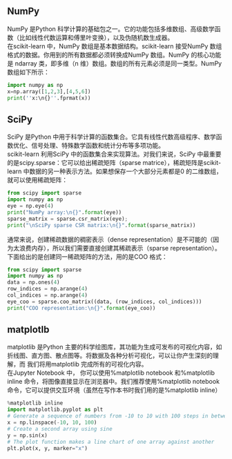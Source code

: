 ## NumPy
NumPy 是Python 科学计算的基础包之一。它的功能包括多维数组、高级数学函数（比如线性代数运算和傅里叶变换），以及伪随机数生成器。  
在scikit-learn 中，NumPy 数组是基本数据结构。scikit-learn 接受NumPy 数组格式的数据。你用到的所有数据都必须转换成NumPy 数组。NumPy 的核心功能是 ndarray 类，即多维（n 维）数组。数组的所有元素必须是同一类型。NumPy 数组如下所示：  
```python
import numpy as np
x=np.array([1,2,3],[4,5,6])
print(''x:\n{}''.fprmat(x))
```

## SciPy
SciPy 是Python 中用于科学计算的函数集合。它具有线性代数高级程序、数学函数优化、信号处理、特殊数学函数和统计分布等多项功能。  
scikit-learn 利用SciPy 中的函数集合来实现算法。对我们来说，SciPy 中最重要的是scipy.sparse：它可以给出稀疏矩阵（sparse matrice），稀疏矩阵是scikit-learn 中数据的另一种表示方法。如果想保存一个大部分元素都是0 的二维数组，就可以使用稀疏矩阵：
```python
from scipy import sparse
import numpy as np
eye = np.eye(4)
print("NumPy array:\n{}".format(eye))
sparse_matrix = sparse.csr_matrix(eye);
print("\nSciPy sparse CSR matrix:\n{}".format(sparse_matrix))
```
通常来说，创建稀疏数据的稠密表示（dense representation）是不可能的（因为太浪费内存），所以我们需要直接创建其稀疏表示（sparse representation）。  
下面给出的是创建同一稀疏矩阵的方法，用的是COO 格式：  
```python
from scipy import sparse
import numpy as np
data = np.ones(4)
row_indices = np.arange(4)
col_indices = np.arange(4)
eye_coo = sparse.coo_matrix((data, (row_indices, col_indices)))
print("COO representation:\n{}".format(eye_coo))
```
## matplotlb
matplotlib 是Python 主要的科学绘图库，其功能为生成可发布的可视化内容，如折线图、直方图、散点图等。将数据及各种分析可视化，可以让你产生深刻的理解，而
我们将用matplotlib 完成所有的可视化内容。  
在Jupyter Notebook 中， 你可以使用%matplotlib notebook 和%matplotlib inline 命令，将图像直接显示在浏览器中。我们推荐使用%matplotlib notebook 命令，它可以提供交互环境（虽然在写作本书时我们用的是%matplotlib inline）
```python
%matplotlib inline
import matplotlib.pyplot as plt
# Generate a sequence of numbers from -10 to 10 with 100 steps in between
x = np.linspace(-10, 10, 100)
# Create a second array using sine
y = np.sin(x)
# The plot function makes a line chart of one array against another
plt.plot(x, y, marker="x")
```





















